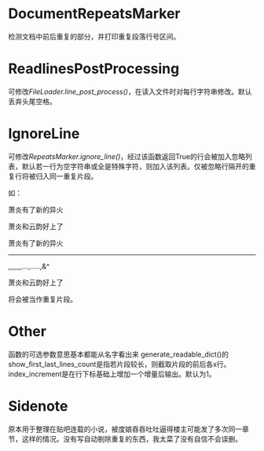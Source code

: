 # DocumentRepeatsMarker
检测文档中前后重复的部分，并打印重复段落行号区间。
 
# ReadlinesPostProcessing
可修改*FileLoader.line_post_process()*，在读入文件时对每行字符串修改。默认丢弃头尾空格。

# IgnoreLine
可修改*RepeatsMarker.ignore_line()*，经过该函数返回True的行会被加入忽略列表，默认若一行为空字符串或全是特殊字符，则加入该列表。仅被忽略行隔开的重复行将被归入同一重复片段。

如：


萧炎有了新的异火

萧炎和云韵好上了



萧炎有了新的异火

--------------------------

,,,,,,,...,.....,&^

萧炎和云韵好上了



将会被当作重复片段。

# Other
函数的可选参数意思基本都能从名字看出来
generate_readable_dict()的show_first_last_lines_count是指若片段较长，则截取片段的前后各x行。
index_increment是在行下标基础上增加一个增量后输出。默认为1。
 
# Sidenote
原本用于整理在贴吧连载的小说，被度娘吞吞吐吐逼得楼主可能发了多次同一章节，这样的情况。没有写自动剔除重复的东西，我太菜了没有自信不会误删。